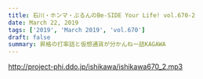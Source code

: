 ```yaml
---
title: 石川・ホンマ・ぶるんのBe-SIDE Your Life! vol.670-2
date: March 22, 2019
tags: ['2019', 'March 2019', 'vol.670']
draft: false
summary: 昇格の打率話と仮想通貨が分かんねー話KAGAWA
---
```


http://project-phi.ddo.jp/ishikawa/ishikawa670_2.mp3